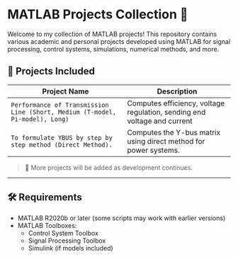 # MATLAB Projects Collection 🎯

Welcome to my collection of MATLAB projects! This repository contains various academic and personal projects developed using MATLAB for signal processing, control systems, simulations, numerical methods, and more.

## 📁 Projects Included

| Project Name            | Description |
|-------------------------|-------------|
| `Performance of Transmission Line (Short, Medium (T-model, Pi-model), Long)`      | Computes efficiency, voltage regulation, sending end voltage and current |
| `To formulate YBUS by step by step method (Direct Method).`  | Computes the Y-bus matrix using direct method for power systems. |

> 🔁 More projects will be added as development continues.

---

## 🛠 Requirements

- MATLAB R2020b or later (some scripts may work with earlier versions)
- MATLAB Toolboxes: 
  - Control System Toolbox
  - Signal Processing Toolbox
  - Simulink (if models included)


